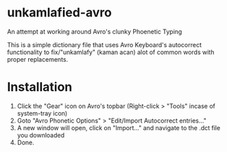 # unkamlafied-avro
An attempt at working around Avro's clunky Phoenetic Typing

This is a simple dictionary file that uses Avro Keyboard's autocorrect functionality to fix/"unkamlafy" (kaman acan) alot of common words with proper replacements.

# Installation

1. Click the "Gear" icon on Avro's topbar (Right-click > "Tools" incase of system-tray icon)
2. Goto "Avro Phonetic Options" > "Edit/Import Autocorrect entries..."
3. A new window will open, click on "Import..." and navigate to the .dct file you downloaded
4. Done. 
